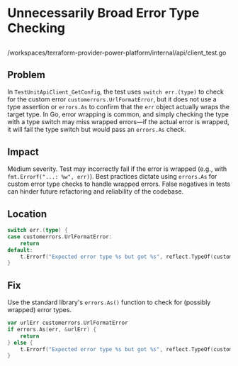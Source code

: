 # Unnecessarily Broad Error Type Checking

##

/workspaces/terraform-provider-power-platform/internal/api/client_test.go

## Problem

In `TestUnitApiClient_GetConfig`, the test uses `switch err.(type)` to check for the custom error `customerrors.UrlFormatError`, but it does not use a type assertion or `errors.As` to confirm that the `err` object actually wraps the target type. In Go, error wrapping is common, and simply checking the type with a type switch may miss wrapped errors—if the actual error is wrapped, it will fail the type switch but would pass an `errors.As` check.

## Impact

Medium severity. Test may incorrectly fail if the error is wrapped (e.g., with `fmt.Errorf("...: %w", err)`). Best practices dictate using `errors.As` for custom error type checks to handle wrapped errors. False negatives in tests can hinder future refactoring and reliability of the codebase.

## Location

```go
switch err.(type) {
case customerrors.UrlFormatError:
	return
default:
	t.Errorf("Expected error type %s but got %s", reflect.TypeOf(customerrors.UrlFormatError{}), reflect.TypeOf(err))
}
```

## Fix

Use the standard library's `errors.As()` function to check for (possibly wrapped) error types.

```go
var urlErr customerrors.UrlFormatError
if errors.As(err, &urlErr) {
	return
} else {
	t.Errorf("Expected error type %s but got %s", reflect.TypeOf(customerrors.UrlFormatError{}), reflect.TypeOf(err))
}
```
